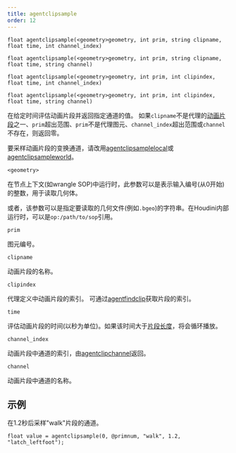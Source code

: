 ```yaml
---
title: agentclipsample
order: 12
---
```


`float agentclipsample(<geometry>geometry, int prim, string clipname, float time, int channel_index)`

`float agentclipsample(<geometry>geometry, int prim, string clipname, float time, string channel)`

`float agentclipsample(<geometry>geometry, int prim, int clipindex, float time, int channel_index)`

`float agentclipsample(<geometry>geometry, int prim, int clipindex, float time, string channel)`

在给定时间评估动画片段并返回指定通道的值。
如果`clipname`不是代理的[动画片段](/zh-cn/houdini-vex/crowds/agentclipcatalog "返回已加载到代理图元的所有动画片段")之一、`prim`超出范围、`prim`不是代理图元、`channel_index`超出范围或`channel`不存在，则返回零。

要采样动画片段的变换通道，请改用[agentclipsamplelocal](/zh-cn/houdini-vex/crowds/agentclipsamplelocal "在特定时间采样代理的动画片段")或[agentclipsampleworld](/zh-cn/houdini-vex/crowds/agentclipsampleworld "在特定时间采样代理的动画片段")。

`<geometry>`

在节点上下文(如wrangle SOP)中运行时，此参数可以是表示输入编号(从0开始)的整数，用于读取几何体。

或者，该参数可以是指定要读取的几何文件(例如`.bgeo`)的字符串。在Houdini内部运行时，可以是`op:/path/to/sop`引用。

`prim`

图元编号。

`clipname`

动画片段的名称。

`clipindex`

代理定义中动画片段的索引。
可通过[agentfindclip](/zh-cn/houdini-vex/crowds/agentfindclip "查找代理定义中动画片段的索引")获取片段的索引。

`time`

评估动画片段的时间(以秒为单位)。如果该时间大于[片段长度](/zh-cn/houdini-vex/crowds/agentcliplength "返回代理动画片段的长度(以秒为单位)")，将会循环播放。

`channel_index`

动画片段中通道的索引，由[agentclipchannel](/zh-cn/houdini-vex/crowds/agentclipchannel "查找代理动画片段中通道的索引")返回。

`channel`

动画片段中通道的名称。

## 示例

在1.2秒后采样"walk"片段的通道。

```vex
float value = agentclipsample(0, @primnum, "walk", 1.2, "latch_leftfoot");

```
